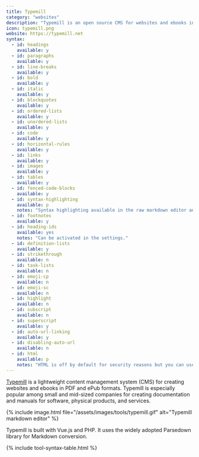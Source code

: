 ```yaml
---
title: Typemill
category: "websites"
description: "Typemill is an open source CMS for websites and ebooks in pdf- and epub-format."
icon: typemill.png
website: https://typemill.net
syntax:
  - id: headings
    available: y
  - id: paragraphs
    available: y
  - id: line-breaks
    available: y
  - id: bold
    available: y
  - id: italic
    available: y
  - id: blockquotes
    available: y
  - id: ordered-lists
    available: y
  - id: unordered-lists
    available: y
  - id: code
    available: y
  - id: horizontal-rules
    available: y
  - id: links
    available: y
  - id: images
    available: y
  - id: tables
    available: y
  - id: fenced-code-blocks
    available: y
  - id: syntax-highlighting
    available: p
    notes: "Syntax highlighting available in the raw markdown editor and in frontend with a plugin possible."    
  - id: footnotes
    available: y
  - id: heading-ids
    available: yes
    notes: "Can be activated in the settings."
  - id: definition-lists
    available: y
  - id: strikethrough
    available: n
  - id: task-lists
    available: n
  - id: emoji-cp
    available: n
  - id: emoji-sc
    available: n
  - id: highlight
    available: n
  - id: subscript
    available: n
  - id: superscript
    available: y
  - id: auto-url-linking
    available: y
  - id: disabling-auto-url
    available: n
  - id: html
    available: p
    notes: "HTML is off by default for security reasons but you can use various html-tags with a plugin that utilizes the shortcode feature."
---
```

[Typemill](https://typemill.net) is a lightweight content management system (CMS) for creating websites and ebooks in PDF and ePub formats. Typemill is especially popular among small and mid-sized companies for creating documentation and manuals for software, physical products, and services.

{% include image.html file="/assets/images/tools/typemill.gif" alt="Typemill markdown editor" %}

Typemill is built with Vue.js and PHP. It uses the widely adopted Parsedown library for Markdown conversion.

{% include tool-syntax-table.html %}

